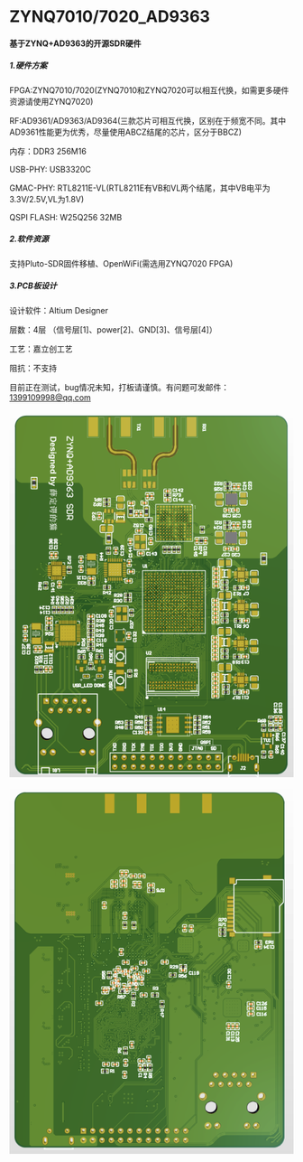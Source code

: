# ZYNQ7010/7020_AD9363
####  基于ZYNQ+AD9363的开源SDR硬件

##### 1.硬件方案

FPGA:ZYNQ7010/7020(ZYNQ7010和ZYNQ7020可以相互代换，如需更多硬件资源请使用ZYNQ7020)

RF:AD9361/AD9363/AD9364(三款芯片可相互代换，区别在于频宽不同。其中AD9361性能更为优秀，尽量使用ABCZ结尾的芯片，区分于BBCZ)

内存：DDR3 256M16

USB-PHY: USB3320C

GMAC-PHY: RTL8211E-VL(RTL8211E有VB和VL两个结尾，其中VB电平为3.3V/2.5V,VL为1.8V)

QSPI FLASH: W25Q256 32MB

##### 2.软件资源

支持Pluto-SDR固件移植、OpenWiFi(需选用ZYNQ7020 FPGA)

##### 3.PCB板设计

设计软件：Altium Designer

层数：4层 （信号层[1]、power[2]、GND[3]、信号层[4]）

工艺：嘉立创工艺

阻抗：不支持

目前正在测试，bug情况未知，打板请谨慎。有问题可发邮件：1399109998@qq.com

![botten](images/botten.png)

![top](images/top.png)
